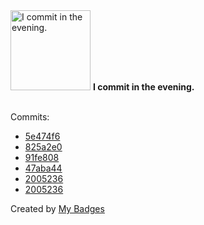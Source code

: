 <img src="https://my-badges.github.io/my-badges/evening-commits.png" alt="I commit in the evening." title="I commit in the evening." width="128">
<strong>I commit in the evening.</strong>
<br><br>

Commits:

- <a href="https://github.com/Azecko/calculateur-moyennes/commit/5e474f6640d7b5c47bfcd16475b542bccb5fca10">5e474f6</a>
- <a href="https://github.com/ponsfrilus/rapport-de-stage/commit/825a2e071eb7a815c21221f2870cfcaad9dcb84b">825a2e0</a>
- <a href="https://github.com/ponsfrilus/rapport-de-stage/commit/91fe80806e09593d1026262ca2288bb557625485">91fe808</a>
- <a href="https://github.com/ponsfrilus/rapport-de-stage/commit/47aba4495cee0e89ec2144ccfc281faf1254a35d">47aba44</a>
- <a href="https://github.com/Azecko/rapport-de-stage-old/commit/20052364074b46a56ac607851ca1da13ccfa253b">2005236</a>
- <a href="https://github.com/ponsfrilus/rapport-de-stage/commit/20052364074b46a56ac607851ca1da13ccfa253b">2005236</a>


Created by <a href="https://github.com/my-badges/my-badges">My Badges</a>